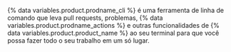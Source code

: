 {% data variables.product.prodname_cli %} é uma ferramenta de linha de comando que leva pull requests, problemas, {% data variables.product.prodname_actions %} e outras funcionalidades de {% data variables.product.product_name %} ao seu terminal para que você possa fazer todo o seu trabalho em um só lugar.